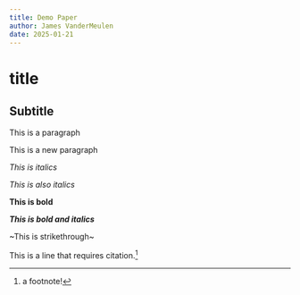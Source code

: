 ```yaml
---
title: Demo Paper
author: James VanderMeulen
date: 2025-01-21
---
```


# title

## Subtitle

This is a paragraph

This is a new paragraph

*This is italics*

_This is also italics_

**This is bold**

***This is bold and italics***

~This is strikethrough~

This is a line that requires citation.[^1]

[^1]: a footnote!
